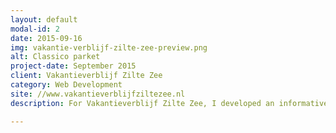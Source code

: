 ```yaml
---
layout: default
modal-id: 2
date: 2015-09-16
img: vakantie-verblijf-zilte-zee-preview.png
alt: Classico parket
project-date: September 2015
client: Vakantieverblijf Zilte Zee
category: Web Development
site: //www.vakantieverblijfziltezee.nl
description: For Vakantieverblijf Zilte Zee, I developed an informative HTML/CSS website for their holiday residence. The site gives an impression of the residence they offer with beautiful photo's and gives the users an option to come in contact with the landlords to reserve a vacation.

---
```

